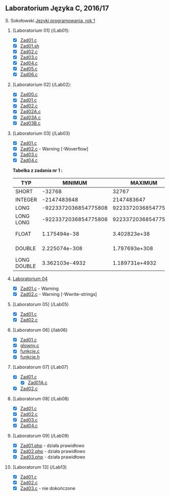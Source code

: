 ## Laboratorium Języka C, 2016/17

S. Sokołowski
[Języki programowania, rok 1](https://inf.ug.edu.pl/~stefan/Dydaktyka/JezProg/)

1. [Laboratorium 01]  (/Lab01):

 	* [x] [Zad01.c](Lab01/Zad01.c)
 	* [x] [Zad01.sh](Lab01/Zad01.sh)
	* [x] [Zad02.c](Lab01/Zad02.c)
	* [x] [Zad03.c](Lab01/Zad03.c)
	* [x] [Zad04.c](Lab01/Zad04.c)
	* [x] [Zad05.c](Lab01/Zad05.c)
	* [x] [Zad06.c](Lab01/Zad06.c)

1. [Laboratorium 02]  (/Lab02):

  	* [x] [Zad00.c](Lab02/Zad00.c)
  	* [x] [Zad01.c](Lab02/Zad01.c)
  	* [x] [Zad02.c](Lab02/Zad02.c)
  	* [x] [Zad02A.c](Lab02/Zad02A.c)
  	* [x] [Zad03A.c](Lab02/Zad03A.c)
  	* [x] [Zad03B.c](Lab02/Zad03B.c)

1. [Laboratorium 03] (/Lab03)
 	* [x] [Zad01.c](Lab03/Zad01.c) 
	* [x] [Zad02.c](Lab03/Zad02.c) - Warning [-Woverflow]
	* [x] [Zad03.c](Lab03/Zad03.c)
	* [x] [Zad04.c](Lab03/Zad04.c)

	**Tabelka z zadania nr 1 :**

	|    TYP      |       MINIMUM       |       MAXIMUM       |      ZIARNO     |      PRECYZJA    |      WE/WY     |
	|-------------|---------------------|---------------------|-----------------|------------------|----------------|
	|SHORT        |               -32768|                32767|                 |                  |       %i       |
	|INTEGER      |          -2147483648|           2147483647|                 |                  |       %i       |
	|LONG         | -9223372036854775808|  9223372036854775807|                 |                  |       %li      |
	|LONG LONG    | -9223372036854775808|  9223372036854775807|                 |                  |       %lli     |
	|FLOAT        |         1.175494e-38|         3.402823e+38|     1.192093e-07|                 6|   %f lub %e    |
	|DOUBLE       |        2.225074e-308|        1.797693e+308|     2.220446e-16|                15|  %lf lub %le   |
	|LONG DOUBLE  |       3.362103e-4932|       1.189731e+4932|     1.084202e-19|                18|   %Lf lub %Le  |


1. [Laboratorium 04](/Lab04)
  	* [x] [Zad01.c](Lab04/Zad01.c) - Warning 
  	* [x] [Zad02.c](Lab04/Zad02.c) - Warning [-Wwrite-strings]

1. [Laboratorum 05] (/Lab05)
 	* [x] [Zad01.c](Lab05/Zad01.c)
 	* [x] [Zad02.c](Lab05/Zad02.c)

1. [Laboratorum 06] (/lab06)
 	* [x] [Zad01.c](Lab06/Zad01.c)
  	* [x] [glowny.c](Lab06/glowny.c)
  	* [x] [funkcje.c](Lab06/funkcje.c)
  	* [x] [funkcje.h](Lab06/funkcje.h)

1. [Laboratorum 07] (/Lab07)
 	* [x] [Zad01.c](Lab07/Zad01.c)
        * [x] [Zad01A.c](Lab07/Zad01A.c)
 	* [x] [Zad02.c](Lab07/Zad02.c)

1. [Laboratorum 08] (/Lab08)
 	* [x] [Zad01.c](Lab08/Zad01.c)
 	* [x] [Zad02.c](Lab08/Zad02.c)
 	* [x] [Zad03.c](Lab08/Zad03.c)
 	* [x] [Zad04.c](Lab08/Zad04.c)

1. [Laboratorum 09] (/Lab09)
 	* [x] [Zad01.php](Lab09/Zad01.php) - działa prawidłowo
 	* [x] [Zad02.php](Lab09/Zad02.php) - działa prawidłowo
 	* [x] [Zad03.php](Lab09/Zad03.php) - działa prawidłowo
 
1. [Laboratorum 13] (/Lab13)
 	* [x] [Zad01.c](Lab13/Zad01.c)
 	* [x] [Zad02.c](Lab13/Zad02.c)
 	* [x] [Zad03.c](Lab13/Zad03.c) - nie dokończone
